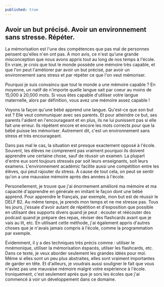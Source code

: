 ```yaml
---
published: true
---
```

## Avoir un but précisé. Avoir un environnement sans stresse. Répéter.

La mémorisation est l'une des compétences que pas mal de personnes pensent qu'elles n'en ont pas. À mon avis, ce n'est qu'une grande misconception que nous avons appris tout au long de nos temps à l'école. En vraie, je crois que tout le monde possède une mémoire très capable, et que l'on peut l'améliorer par avoir un but précisé, par avoir un environnement sans stress et par répéter ce que l'on veut mémoriser.

Pourquoi je suis convaincu que tout le monde a une mémoire capable ? En moyenne, un natif de n'importe quelle langue sait par coeur au moins de 15,000 à 20,000 mots. Si vous êtes capable d'utiliser votre langue maternelle, alors par définition, vous avez une mémoire assez capable !

Voyons la façon qu'une bébé apprend une langue. Qu'est-ce que son but est ? Elle veut communiquer avec ses parents. Et pour atteindre ce but, ses parents l'aident en l'encourageant et en plus, ils ne lui punissent pas si elle fait une erreur. Ils répètent encore et encore les mots corrects pour que la bébé puisse les mémoriser. Autrement dit, c'est un environnement sans stress et très encourageant.

Dans pas mal le cas, la situation est presque exactement opposé à l'école. Souvent, les élèves ne comprenent pas vraiment pourquoi ils doivent apprendre une certaine chose, sauf de réussir un examen. La plupart d'entre eux sont toujours stressés par soit leurs enseignants, soit leurs examens. L'environnement académic facilite aussi une compétition entre les élèves, qui peut rajouter du stress. À cause de tout cela, on peut se sentir qu'on a une mauvaise mémoire après des années à l'école.

Personellement, je trouve que j'ai énormement amélioré ma mémoire et ma capacité d'apprendre en générale en imitant le façon dont une bébé apprend. Pour apprendre le français, par exemple, mon but est de réussir le DELF B2. Au même temps, je prends mon temps et ne me stresse pas. Tous les jours, j'essaie d'avoir autant de répétition et d'exposition que possible en utilisant des supports divers quand je peut : écouter et réécouter des podcast quand je prépare des repas, réviser des flashcards avant que je vais au lit, etc. En utilisant cette méthode, j'ai également appris d'autres choses que je n'avais jamais compris à l'école, comme la programmation par exemple.

Évidemment, il y a des techniques très précis comme : utiliser le mnémonique, utiliser la mémorisation éspacés, utilser les flashcards, etc. Dans ce texte, je veux aborder seulement les grandes idées pour moi. Même si elles sont un peu plus abstraites, elles sont vraiment importantes de garder en tête. Et d'ailleurs, je voudrais aussi souligner le fait que vous n'aviez pas une mauvaise mémoire malgré votre expérience à l'école. Ironiquement, c'est seulement après que je sors les écoles que j'ai commencé à voir un développement dans ce domaine.
